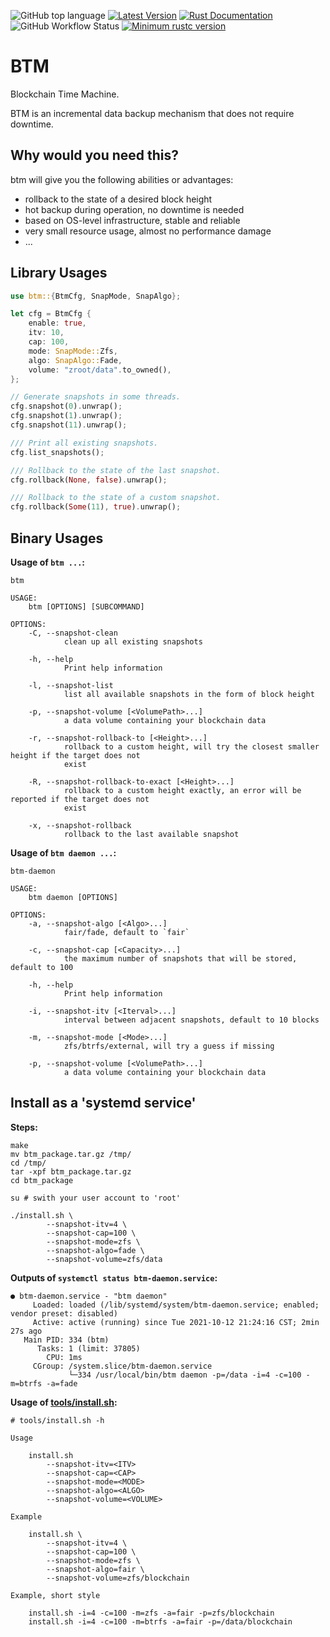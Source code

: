 ![GitHub top language](https://img.shields.io/github/languages/top/ccmlm/btm)
[![Latest Version](https://img.shields.io/crates/v/btm.svg)](https://crates.io/crates/btm)
[![Rust Documentation](https://img.shields.io/badge/api-rustdoc-blue.svg)](https://docs.rs/btm)
![GitHub Workflow Status](https://img.shields.io/github/workflow/status/ccmlm/btm/Rust)
[![Minimum rustc version](https://img.shields.io/badge/rustc-1.59+-lightgray.svg)](https://github.com/rust-random/rand#rust-version-requirements)

# BTM

Blockchain Time Machine.

BTM is an incremental data backup mechanism that does not require downtime.

## Why would you need this?

btm will give you the following abilities or advantages:

- rollback to the state of a desired block height
- hot backup during operation, no downtime is needed
- based on OS-level infrastructure, stable and reliable
- very small resource usage, almost no performance damage
- ...

## Library Usages

```rust
use btm::{BtmCfg, SnapMode, SnapAlgo};

let cfg = BtmCfg {
    enable: true,
    itv: 10,
    cap: 100,
    mode: SnapMode::Zfs,
    algo: SnapAlgo::Fade,
    volume: "zroot/data".to_owned(),
};

// Generate snapshots in some threads.
cfg.snapshot(0).unwrap();
cfg.snapshot(1).unwrap();
cfg.snapshot(11).unwrap();

/// Print all existing snapshots.
cfg.list_snapshots();

/// Rollback to the state of the last snapshot.
cfg.rollback(None, false).unwrap();

/// Rollback to the state of a custom snapshot.
cfg.rollback(Some(11), true).unwrap();
```

## Binary Usages

**Usage of `btm ...`:**

```shell
btm

USAGE:
    btm [OPTIONS] [SUBCOMMAND]

OPTIONS:
    -C, --snapshot-clean
            clean up all existing snapshots

    -h, --help
            Print help information

    -l, --snapshot-list
            list all available snapshots in the form of block height

    -p, --snapshot-volume [<VolumePath>...]
            a data volume containing your blockchain data

    -r, --snapshot-rollback-to [<Height>...]
            rollback to a custom height, will try the closest smaller height if the target does not
            exist

    -R, --snapshot-rollback-to-exact [<Height>...]
            rollback to a custom height exactly, an error will be reported if the target does not
            exist

    -x, --snapshot-rollback
            rollback to the last available snapshot
```

**Usage of `btm daemon ...`:**

```shell
btm-daemon

USAGE:
    btm daemon [OPTIONS]

OPTIONS:
    -a, --snapshot-algo [<Algo>...]
            fair/fade, default to `fair`

    -c, --snapshot-cap [<Capacity>...]
            the maximum number of snapshots that will be stored, default to 100

    -h, --help
            Print help information

    -i, --snapshot-itv [<Iterval>...]
            interval between adjacent snapshots, default to 10 blocks

    -m, --snapshot-mode [<Mode>...]
            zfs/btrfs/external, will try a guess if missing

    -p, --snapshot-volume [<VolumePath>...]
            a data volume containing your blockchain data
```

## Install as a 'systemd service'

**Steps:**

```shell
make
mv btm_package.tar.gz /tmp/
cd /tmp/
tar -xpf btm_package.tar.gz
cd btm_package

su # swith your user account to 'root'

./install.sh \
        --snapshot-itv=4 \
        --snapshot-cap=100 \
        --snapshot-mode=zfs \
        --snapshot-algo=fade \
        --snapshot-volume=zfs/data
```

**Outputs of `systemctl status btm-daemon.service`:**

```shell
● btm-daemon.service - "btm daemon"
     Loaded: loaded (/lib/systemd/system/btm-daemon.service; enabled; vendor preset: disabled)
     Active: active (running) since Tue 2021-10-12 21:24:16 CST; 2min 27s ago
   Main PID: 334 (btm)
      Tasks: 1 (limit: 37805)
        CPU: 1ms
     CGroup: /system.slice/btm-daemon.service
             └─334 /usr/local/bin/btm daemon -p=/data -i=4 -c=100 -m=btrfs -a=fade
```

**Usage of [tools/install.sh](./tools/install.sh):**

```shell
# tools/install.sh -h

Usage

    install.sh
        --snapshot-itv=<ITV>
        --snapshot-cap=<CAP>
        --snapshot-mode=<MODE>
        --snapshot-algo=<ALGO>
        --snapshot-volume=<VOLUME>

Example

    install.sh \
        --snapshot-itv=4 \
        --snapshot-cap=100 \
        --snapshot-mode=zfs \
        --snapshot-algo=fair \
        --snapshot-volume=zfs/blockchain

Example, short style

    install.sh -i=4 -c=100 -m=zfs -a=fair -p=zfs/blockchain
    install.sh -i=4 -c=100 -m=btrfs -a=fair -p=/data/blockchain
```
